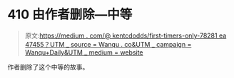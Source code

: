 # 410 由作者删除—中等

> 原文:[https://medium . com/@ kentcdodds/first-timers-only-78281 ea 47455？UTM _ source = Wanqu . co&UTM _ campaign = Wanqu+Daily&UTM _ medium = website](https://medium.com/@kentcdodds/first-timers-only-78281ea47455?utm_source=wanqu.co&utm_campaign=Wanqu+Daily&utm_medium=website)

作者删除了这个中等的故事。